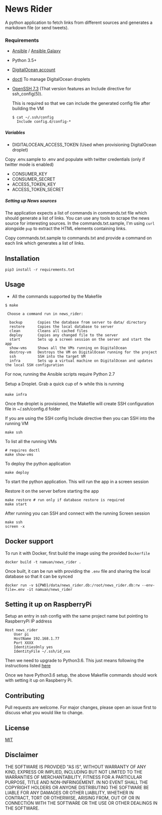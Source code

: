 # News Rider

A python application to fetch links from different sources and generates a markdown file (or send tweets).

### Requirements

* [Ansible](https://docs.ansible.com/ansible/latest/installation_guide/intro_installation.html#installation-guide) / [Ansible Galaxy](https://galaxy.ansible.com)
* Python 3.5+
* [DigitalOcean account](https://m.do.co/c/da51ec30754c)
* [doctl](https://github.com/digitalocean/doctl) To manage DigitalOcean droplets
* [OpenSSH 7.3](http://man.openbsd.org/ssh_config) (That version features an Include directive for ssh_config(5)).

  This is required so that we can include the generated config file after building the VM

  ```
  $ cat ~/.ssh/config
    Include config.d/config-*
  ```

##### Variables

* DIGITALOCEAN_ACCESS_TOKEN (Used when provisioning DigitalOcean droplet)

Copy .env.sample to .env and populate with twitter credentials (only if twitter mode is enabled)

* CONSUMER_KEY
* CONSUMER_SECRET
* ACCESS_TOKEN_KEY
* ACCESS_TOKEN_SECRET

##### Setting up News sources

The application expects a list of commands in commands.txt file which should generate a list of links. 
You can use any tools to scrape the news source for interesting sources. In the commands.txt.sample, I'm using
`curl` alongside `pup` to extract the HTML elements containing links. 

Copy commands.txt.sample to commands.txt and provide a command on each link which generates a list of links.  

## Installation

```
pip3 install -r requirements.txt
```

## Usage

* All the commands supported by the Makefile

```
$ make

 Choose a command run in news_rider:

  backup       Copies the database from server to data/ directory
  restore      Copies the local database to server
  clean        Cleans all cached files
  deploy       Copies any changed file to the server
  start        Sets up a screen session on the server and start the app
  show-vms     Shows all the VMs running on DigitalOcean
  destroy-vm   Destroys the VM on DigitalOcean running for the project
  ssh          SSH into the target VM
  infra        Sets up a virtual machine on DigitalOcean and updates the local SSH configuration
```

For now, running the Ansible scripts require Python 2.7

Setup a Droplet. Grab a quick cup of ☕️ while this is running

```
make infra
```

Once the droplet is provisioned, the Makefile will create SSH configuration file in ~/.ssh/config.d folder

If you are using the SSH config Include directive then you can SSH into the running VM

```
make ssh
```

To list all the running VMs

```
# requires doctl
make show-vms
```

To deploy the python application

```
make deploy
```

To start the python application.
This will run the app in a screen session

Restore it on the server before starting the app

```
make restore # run only if database restore is required
make start
```

After running you can SSH and connect with the running Screen session

```
make ssh
screen -x
```

## Docker support

To run it with Docker, first build the image using the provided `Dockerfile`

```
docker build -t namuan/news_rider .
```

Once built, it can be run with providing the `.env` file and sharing the local database so that it can be synced

```
docker run -v ${PWD}/data/news_rider.db:/root/news_rider.db:rw --env-file=.env -it namuan/news_rider
```

## Setting it up on RaspberryPi

Setup an entry in ssh config with the same project name but pointing to RaspberryPi IP address

```
Host news_rider
	User pi
	HostName 192.168.1.77
	Port XXXX
	IdentitiesOnly yes
	IdentityFile ~/.ssh/id_xxx
```

Then we need to upgrade to Python3.6. This just means following the instructions listed [here](https://gist.github.com/SeppPenner/46349b29d90f71fe14319c59f2d7e4e4)

Once we have Python3.6 setup, the above Makefile commands should work with setting it up on Raspberry Pi.

## Contributing
Pull requests are welcome. For major changes, please open an issue first to discuss what you would like to change.

## License
[MIT](https://choosealicense.com/licenses/mit/)

## Disclaimer

THE SOFTWARE IS PROVIDED "AS IS", WITHOUT WARRANTY OF ANY KIND, EXPRESS OR IMPLIED, INCLUDING BUT NOT LIMITED TO THE WARRANTIES OF MERCHANTABILITY, FITNESS FOR A PARTICULAR PURPOSE, TITLE AND NON-INFRINGEMENT. IN NO EVENT SHALL THE COPYRIGHT HOLDERS OR ANYONE DISTRIBUTING THE SOFTWARE BE LIABLE FOR ANY DAMAGES OR OTHER LIABILITY, WHETHER IN CONTRACT, TORT OR OTHERWISE, ARISING FROM, OUT OF OR IN CONNECTION WITH THE SOFTWARE OR THE USE OR OTHER DEALINGS IN THE SOFTWARE.

